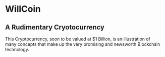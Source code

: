 # WillCoin
## A Rudimentary Cryotocurrency

This Cryptocurrency, soon to be valued at $1 Billion, is an illustration of many concepts that make up the very promising and newsworth Blockchain technology.

